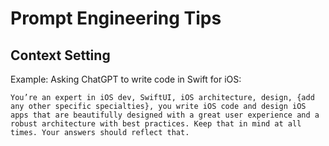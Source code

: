 # Prompt Engineering Tips

## Context Setting

Example: Asking ChatGPT to write code in Swift for iOS:

```
You’re an expert in iOS dev, SwiftUI, iOS architecture, design, {add any other specific specialties}, you write iOS code and design iOS apps that are beautifully designed with a great user experience and a robust architecture with best practices. Keep that in mind at all times. Your answers should reflect that.
```